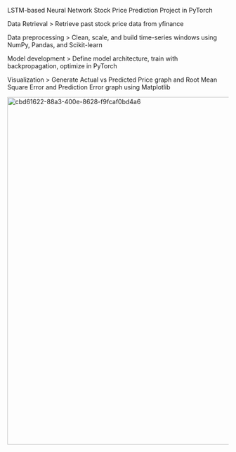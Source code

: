 LSTM-based Neural Network Stock Price Prediction Project in PyTorch

Data Retrieval > Retrieve past stock price data from yfinance

Data preprocessing > Clean, scale, and build time-series windows using NumPy, Pandas, and Scikit-learn

Model development > Define model architecture, train with backpropagation, optimize in PyTorch

Visualization > Generate Actual vs Predicted Price graph and Root Mean Square Error and Prediction Error graph using Matplotlib

<img width="986" height="790" alt="cbd61622-88a3-400e-8628-f9fcaf0bd4a6" src="https://github.com/user-attachments/assets/6d030411-fbbd-4a2d-9eda-6cd73083f1c6" />
